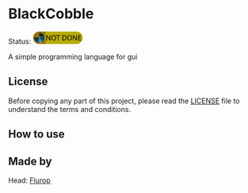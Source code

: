 # BlackCobble

<a>Status: <img alt="Status" src="./projectData/status.png" width="100" height="25"></a>

A simple programming language for gui

## License

Before copying any part of this project, please read the [LICENSE](./LICENSE) file to understand the terms and conditions.

## How to use

## Made by

Head: [Flurop](https://github.com/Flurop)
